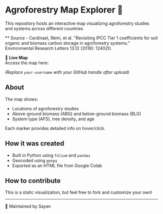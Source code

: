 # Agroforestry Map Explorer 🌿

This repository hosts an interactive map visualizing agroforestry studies and systems across different countries 

** Source - Cardinael, Rémi, et al. "Revisiting IPCC Tier 1 coefficients for soil organic and biomass carbon storage in agroforestry systems." Environmental Research Letters 13.12 (2018): 124020.

🔗 **Live Map**  
Access the map here:  
 
*(Replace `your-username` with your GitHub handle after upload)*

## About
The map shows:
- Locations of agroforestry studies
- Above-ground biomass (ABG) and below-ground biomass (BLG)
- System type (AFS), tree density, and age

Each marker provides detailed info on hover/click.

## How it was created
- Built in Python using `folium` and `pandas`
- Geocoded using `geopy`
- Exported as an HTML file from Google Colab

## How to contribute
This is a static visualization, but feel free to fork and customize your own!

---

📌 Maintained by Sayan
